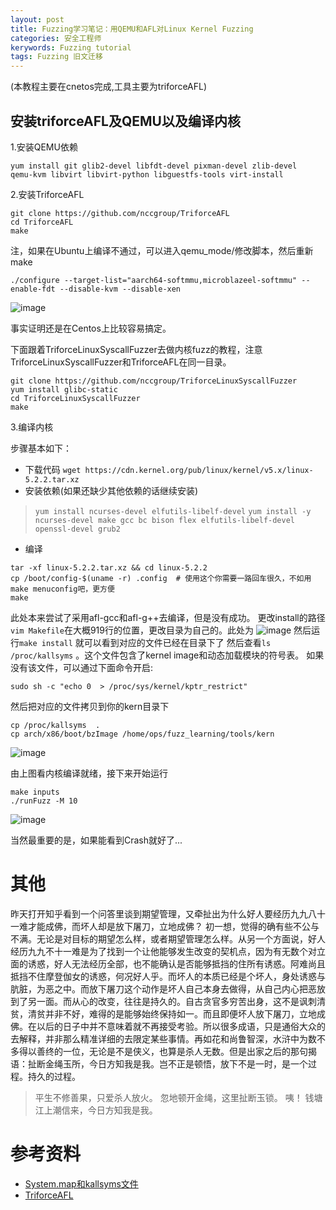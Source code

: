 ```yaml
---
layout: post
title: Fuzzing学习笔记：用QEMU和AFL对Linux Kernel Fuzzing
categories: 安全工程师
kerywords: Fuzzing tutorial 
tags: Fuzzing 旧文迁移
---
```


(本教程主要在cnetos完成,工具主要为triforceAFL)

## 安装triforceAFL及QEMU以及编译内核
1.安装QEMU依赖
```shell
yum install git glib2-devel libfdt-devel pixman-devel zlib-devel  qemu-kvm libvirt libvirt-python libguestfs-tools virt-install
```

2.安装TriforceAFL
```
git clone https://github.com/nccgroup/TriforceAFL
cd TriforceAFL
make
```
注，如果在Ubuntu上编译不通过，可以进入qemu_mode/修改脚本，然后重新make
```shell
./configure --target-list="aarch64-softmmu,microblazeel-softmmu" --enable-fdt --disable-kvm --disable-xen 
```
![image](https://img.iami.xyz/images/61783502-6edcc400-adf7-11e9-9c0f-ae032f7d1cbd.png)

事实证明还是在Centos上比较容易搞定。

下面跟着TriforceLinuxSyscallFuzzer去做内核fuzz的教程，注意TriforceLinuxSyscallFuzzer和TriforceAFL在同一目录。

```shell
git clone https://github.com/nccgroup/TriforceLinuxSyscallFuzzer
yum install glibc-static
cd TriforceLinuxSyscallFuzzer
make

```

3.编译内核

步骤基本如下：
* 下载代码 `wget https://cdn.kernel.org/pub/linux/kernel/v5.x/linux-5.2.2.tar.xz`
* 安装依赖(如果还缺少其他依赖的话继续安装) 
> `yum install ncurses-devel elfutils-libelf-devel` 
`yum install -y ncurses-devel make gcc bc bison flex elfutils-libelf-devel openssl-devel grub2`
* 编译 
```
tar -xf linux-5.2.2.tar.xz && cd linux-5.2.2
cp /boot/config-$(uname -r) .config  # 使用这个你需要一路回车很久，不如用make menuconfig吧，更方便
make
```
此处本来尝试了采用afl-gcc和afl-g++去编译，但是没有成功。
更改install的路径`vim Makefile`在大概919行的位置，更改目录为自己的。此处为
![image](https://img.iami.xyz/images/61921831-00f6e080-af4e-11e9-80e1-3fd165101c0a.png)
然后运行`make install`
就可以看到对应的文件已经在目录下了
然后查看`ls /proc/kallsyms` 。这个文件包含了kernel image和动态加载模块的符号表。 如果没有该文件，可以通过下面命令开启:

`sudo sh -c "echo 0  > /proc/sys/kernel/kptr_restrict"`

然后把对应的文件拷贝到你的kern目录下
```shell
cp /proc/kallsyms  .
cp arch/x86/boot/bzImage /home/ops/fuzz_learning/tools/kern
```
![image](https://img.iami.xyz/images/61921855-1966fb00-af4e-11e9-9f6b-c79953f57de0.png)

由上图看内核编译就绪，接下来开始运行

```
make inputs
./runFuzz -M 10
```

![image](https://img.iami.xyz/images/61921965-72cf2a00-af4e-11e9-8d68-0787e594111c.png)

当然最重要的是，如果能看到Crash就好了...

# 其他
昨天打开知乎看到一个问答里谈到期望管理，又牵扯出为什么好人要经历九九八十一难才能成佛，而坏人却是放下屠刀，立地成佛？ 
初一想，觉得的确有些不公与不满。无论是对目标的期望怎么样，或者期望管理怎么样。从另一个方面说，好人经历九九不十一难是为了找到一个让他能够发生改变的契机点，因为有无数个对立面的诱惑，好人无法经历全部，也不能确认是否能够抵挡的住所有诱惑。阿难尚且抵挡不住摩登伽女的诱惑，何况好人乎。而坏人的本质已经是个坏人，身处诱惑与肮脏，为恶之中。而放下屠刀这个动作是坏人自己本身去做得，从自己内心把恶放到了另一面。而从心的改变，往往是持久的。自古贪官多穷苦出身，这不是讽刺清贫，清贫并非不好，难得的是能够始终保持如一。而且即便坏人放下屠刀，立地成佛。在以后的日子中并不意味着就不再接受考验。所以很多成语，只是通俗大众的去解释，并非那么精准详细的去限定某些事情。再如花和尚鲁智深，水浒中为数不多得以善终的一位，无论是不是侠义，也算是杀人无数。但是出家之后的那句揭语：扯断金绳玉所，今日方知我是我。岂不正是顿悟，放下不是一时，是一个过程。持久的过程。 
> 平生不修善果，只爱杀人放火。 忽地顿开金绳，这里扯断玉锁。 咦！ 钱塘江上潮信来，今日方知我是我。


# 参考资料
* [System.map和kallsyms文件](https://luobuda.github.io/2017/04/23/System-map%E5%92%8Ckallsyms%E6%96%87%E4%BB%B6/)
* [TriforceAFL](https://github.com/nccgroup/TriforceAFL)